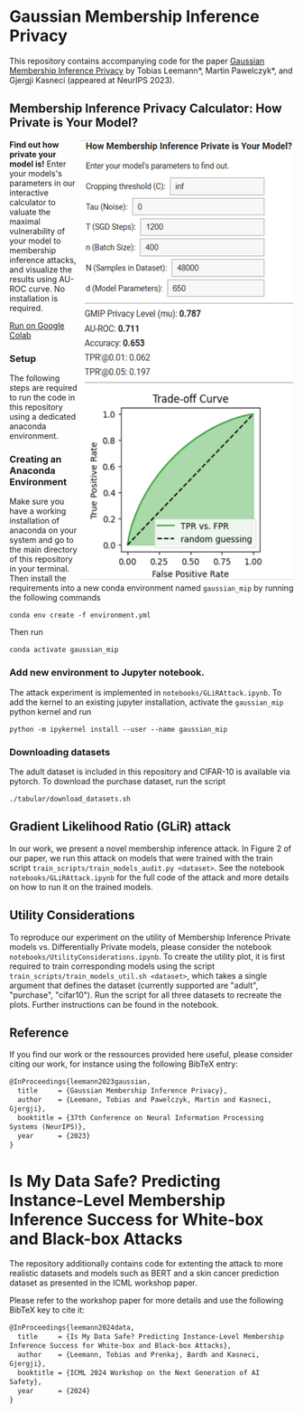 # Gaussian Membership Inference Privacy

This repository contains accompanying code for the paper [Gaussian Membership Inference Privacy](https://arxiv.org/abs/2306.07273) by Tobias Leemann*, Martin Pawelczyk*, and Gjergji Kasneci (appeared at NeurIPS 2023).

## Membership Inference Privacy Calculator: How Private is Your Model? 

<a href="https://colab.research.google.com/drive/1R3yqS8k9bOhxp3WPmOmBKUvrKPTGKLjs?usp=sharing"><img align="right" width="378" height="778" src="https://raw.githubusercontent.com/tleemann/gaussian_mip/main/images/PrivacyCalculator.PNG"></a>

**Find out how private your model is!** Enter your models's parameters in our interactive calculator to valuate the maximal vulnerability of your model to membership inference attacks, and visualize the results using AU-ROC curve. No installation is required.

[Run on Google Colab](https://colab.research.google.com/drive/1R3yqS8k9bOhxp3WPmOmBKUvrKPTGKLjs?usp=sharing)

### Setup
The following steps are required to run the code in this repository using a dedicated anaconda environment.

### Creating an Anaconda Environment
Make sure you have a working installation of anaconda on your system and go to the main directory of this repository in your terminal.
Then install the requirements into a new conda environment named ```gaussian_mip``` by running the following commands 
```
conda env create -f environment.yml
```
Then run
```
conda activate gaussian_mip
```

### Add new environment to Jupyter notebook.
The attack experiment is implemented in ```notebooks/GLiRAttack.ipynb```. To add the kernel to an existing jupyter installation, activate the ```gaussian_mip``` python kernel and run

```
python -m ipykernel install --user --name gaussian_mip
```

### Downloading datasets
The adult dataset is included in this repository and CIFAR-10 is available via pytorch. To download the purchase dataset, run the script
```
./tabular/download_datasets.sh
```

## Gradient Likelihood Ratio (GLiR) attack

In our work, we present a novel membership inference attack. In Figure 2 of our paper, we run this attack on models that were trained with the train script ```train_scripts/train_models_audit.py <dataset>```. See the notebook ```notebooks/GLiRAttack.ipynb``` for the full code of the attack and more details on how to run it on the trained models.

## Utility Considerations

To reproduce our experiment on the utility of Membership Inference Private models vs. Differentially Private models, please consider the notebook ``notebooks/UtilityConsiderations.ipynb``. To create the utility plot, it is first required to train corresponding models using the script ``train_scripts/train_models_util.sh <dataset>``, which takes a single argument that defines the dataset (currently supported are "adult", "purchase", "cifar10"). Run the script for all three datasets to recreate the plots. Further instructions can be found in the notebook.


## Reference
If you find our work or the ressources provided here useful, please consider citing our work, for instance using the following BibTeX entry:

```
@InProceedings{leemann2023gaussian,
  title     = {Gaussian Membership Inference Privacy},
  author    = {Leemann, Tobias and Pawelczyk, Martin and Kasneci, Gjergji},
  booktitle = {37th Conference on Neural Information Processing Systems (NeurIPS)},
  year      = {2023}
}
```

# Is My Data Safe? Predicting Instance-Level Membership Inference Success for White-box and Black-box Attacks
The repository additionally contains code for extenting the attack to more realistic datasets and models such as BERT and a skin cancer prediction dataset as presented in the ICML workshop paper.

Please refer to the workshop paper for more details and use the following BibTeX key to cite it:

```
@InProceedings{leemann2024data,
  title     = {Is My Data Safe? Predicting Instance-Level Membership Inference Success for White-box and Black-box Attacks},
  author    = {Leemann, Tobias and Prenkaj, Bardh and Kasneci, Gjergji},
  booktitle = {ICML 2024 Workshop on the Next Generation of AI Safety},
  year      = {2024}
}
```


